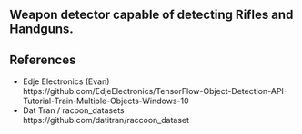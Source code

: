 <h2> Weapon detector capable of detecting Rifles and Handguns.</h2>

<h2> References </h2>
<ul>
  <li> Edje Electronics (Evan)  </li>
  https://github.com/EdjeElectronics/TensorFlow-Object-Detection-API-Tutorial-Train-Multiple-Objects-Windows-10
  <li> Dat Tran / racoon_datasets </li>
   https://github.com/datitran/raccoon_dataset
 </ul>
